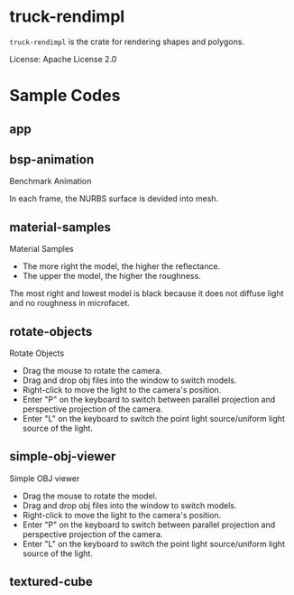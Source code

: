 # truck-rendimpl

`truck-rendimpl` is the crate for rendering shapes and polygons.

License: Apache License 2.0

# Sample Codes
## app

## bsp-animation
Benchmark Animation

In each frame, the NURBS surface is devided into mesh.
## material-samples
Material Samples
- The more right the model, the higher the reflectance.
- The upper the model, the higher the roughness.

The most right and lowest model is black because it does not diffuse light
and no roughness in microfacet.
## rotate-objects
Rotate Objects
- Drag the mouse to rotate the camera.
- Drag and drop obj files into the window to switch models.
- Right-click to move the light to the camera's position.
- Enter "P" on the keyboard to switch between parallel projection and perspective projection of the camera.
- Enter "L" on the keyboard to switch the point light source/uniform light source of the light.
## simple-obj-viewer
Simple OBJ viewer
- Drag the mouse to rotate the model.
- Drag and drop obj files into the window to switch models.
- Right-click to move the light to the camera's position.
- Enter "P" on the keyboard to switch between parallel projection and perspective projection of the camera.
- Enter "L" on the keyboard to switch the point light source/uniform light source of the light.
## textured-cube

